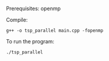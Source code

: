 Prerequisites: openmp

Compile:
```
g++ -o tsp_parallel main.cpp -fopenmp
```

To run the program:
```
./tsp_parallel 
```